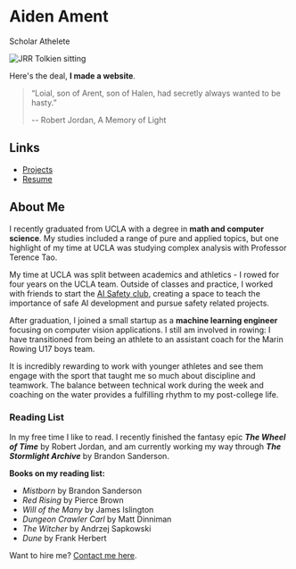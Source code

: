 # Aiden Ament

Scholar Athelete

![JRR Tolkien sitting](/images/tolkien.png)

Here's the deal, **I made a website**.

> “Loial, son of Arent, son of Halen, had secretly always wanted to be hasty.”
>
>
> --  Robert Jordan, A Memory of Light

## Links

- [Projects](/blog/projects)
- [Resume](/blog/resume)

## About Me

I recently graduated from UCLA with a degree in **math and computer science**. My studies included a range of pure and applied topics, but one highlight of my time at UCLA was studying complex analysis with Professor Terence Tao. 

My time at UCLA was split between academics and athletics - I rowed for four years on the UCLA team. Outside of classes and practice, I worked with friends to start the [AI Safety club](https://aisafetyatucla.org/), creating a space to teach the importance of safe AI development and pursue safety related projects.

After graduation, I joined a small startup as a **machine learning engineer** focusing on computer vision applications. I still am involved in rowing: I have transitioned from being an athlete to an assistant coach for the Marin Rowing U17 boys team. 

It is incredibly rewarding to work with younger athletes and see them engage with the sport that taught me so much about discipline and teamwork. The balance between technical work during the week and coaching on the water provides a fulfilling rhythm to my post-college life.

### Reading List

In my free time I like to read. I recently finished the fantasy epic _**The Wheel of Time**_ by Robert Jordan, and am currently working my way through _**The Stormlight Archive**_ by Brandon Sanderson. 

**Books on my reading list:**

- _Mistborn_ by Brandon Sanderson
- _Red Rising_ by Pierce Brown
- _Will of the Many_ by James Islington
- _Dungeon Crawler Carl_ by Matt Dinniman
- _The Witcher_ by Andrzej Sapkowski
- _Dune_ by Frank Herbert

Want to hire me? [Contact me here](/contact).
